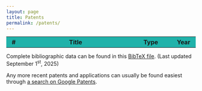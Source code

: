 ```yaml
---
layout: page
title: Patents
permalink: /patents/
---
```


<head>
	<script src="../Scripts/jquery-3.4.1.min.js"></script>
	<script src="../Scripts/jtylka.js"></script>
</head>

<table style="margin: 0 auto;" id="patents_table">
	<tr style="background-color: #20b2aa;">
		<th style="width:25px">#</th><th style="width:300px">Title</th><th style="width:100px">Type</th><th style="width:50px">Year</th>
	</tr>
	<script>
	$(document).ready(function(){
	  $.ajax({
	    type: "GET",
	    url: "../Documents/Tylka_Patents.bib",
	    dataType: "text",
	    success: function(data){
	      $("#patents_table").append(printTable(parseBib(data),["note","year"]));
	    }
	  });
	});
	</script>
</table>

Complete bibliographic data can be found in this <a href="../Documents/Tylka_Patents.bib" target="_blank">BibTeX file</a>. (Last updated September 1<sup>st</sup>, 2025)

Any more recent patents and applications can usually be found easiest through <a href="https://patents.google.com/?inventor=Joseph+TYLKA&num=100" target="_blank">a search on Google Patents</a>.
